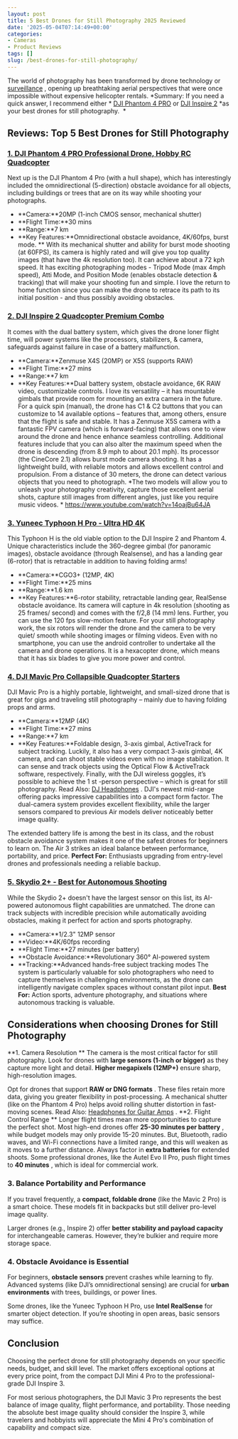 ```yaml
---
layout: post
title: 5 Best Drones for Still Photography 2025 Reviewed
date: '2025-05-04T07:14:49+00:00'
categories:
- Cameras
- Product Reviews
tags: []
slug: /best-drones-for-still-photography/
---
```


The world of photography has been transformed by drone technology or
[surveillance](https://www.brookings.edu/research/drones-and-aerial-surveillance-considerations-for-legislatures/)
, opening up breathtaking aerial perspectives that were once impossible without expensive helicopter rentals.
*Summary: If you need a quick answer, I recommend either *
[DJI Phantom 4 PRO](https://www.amazon.com/dp/B08RCHDW96/?tag=p-policy-20)
or
[DJI Inspire 2](https://www.amazon.com/dp/B06X9DS9PH/?tag=p-policy-20)
*as your best drones for still photography.  *
## Reviews: Top 5 Best Drones for Still Photography
### [1. DJI Phantom 4 PRO Professional Drone, Hobby RC Quadcopter](https://www.amazon.com/dp/B08RCHDW96/?tag=p-policy-20)
Next up is the DJI Phantom 4 Pro (with a hull shape), which has interestingly included the omnidirectional (5-direction) obstacle avoidance for all objects, including buildings or trees that are on its way while shooting your photographs.
- **Camera:**20MP (1-inch CMOS sensor, mechanical shutter)
- **Flight Time:**30 mins
- **Range:**7 km
- **Key Features:**Omnidirectional obstacle avoidance, 4K/60fps, burst mode.
**
With its mechanical shutter and ability for burst mode shooting (at 60FPS), its camera is highly rated and will give you top quality images (that have the 4k resolution too). It can achieve about a 72 kph speed.
It has exciting photographing modes - Tripod Mode (max 4mph speed), Atti Mode, and Position Mode (enables obstacle detection & tracking) that will make your shooting fun and simple. I love the return to home function since you can make the drone to retrace its path to its initial position - and thus possibly avoiding obstacles.
### [2. DJI Inspire 2 Quadcopter Premium Combo](https://www.amazon.com/dp/B06X9DS9PH/?tag=p-policy-20)
It comes with the dual battery system, which gives the drone loner flight time, will power systems like the processors, stabilizers, & camera, safeguards against failure in case of a battery malfunction.
- **Camera:**Zenmuse X4S (20MP) or X5S (supports RAW)
- **Flight Time:**27 mins
- **Range:**7 km
- **Key Features:**Dual battery system, obstacle avoidance, 6K RAW video, customizable controls.
I love its versatility – it has mountable gimbals that provide room for mounting an extra camera in the future. For a quick spin (manual), the drone has C1 & C2 buttons that you can customize to 14 available options – features that, among others, ensure that the flight is safe and stable.
It has a Zenmuse X5S camera with a fantastic FPV camera (which is forward-facing) that allows one to view around the drone and hence enhance seamless controlling. Additional features include that you can also alter the maximum speed when the drone is descending (from 8.9 mph to about 20.1 mph).
Its processor (the CineCore 2.1) allows burst mode camera shooting. It has a lightweight build, with reliable motors and allows excellent control and propulsion. From a distance of 30 meters, the drone can detect various objects that you need to photograph.
*The two models will allow you to unleash your photography creativity, capture those excellent aerial shots, capture still images from different angles, just like you require music videos. *
https://www.youtube.com/watch?v=14oajBu64JA
### [3. Yuneec Typhoon H Pro - Ultra HD 4K](https://www.amazon.com/dp/B01MQDQ7WR/?tag=p-policy-20)
This Typhoon H is the old viable option to the DJI Inspire 2 and Phantom 4. Unique characteristics include the 360-degree gimbal (for panoramic images), obstacle avoidance (through Realsense), and has a landing gear (6-rotor) that is retractable in addition to having folding arms!
- **Camera:**CGO3+ (12MP, 4K)
- **Flight Time:**25 mins
- **Range:**1.6 km
- **Key Features:**6-rotor stability, retractable landing gear, RealSense obstacle avoidance.
Its camera will capture in 4k resolution (shooting as 25 frames/ second) and comes with the f/2,8 (14 mm) lens. Further, you can use the 120 fps slow-motion feature.
For your still photography work, the six rotors will render the drone and the camera to be very quiet/ smooth while shooting images or filming videos.
Even with no smartphone, you can use the android controller to undertake all the camera and drone operations. It is a hexacopter drone, which means that it has six blades to give you more power and control.
### [4. DJI Mavic Pro Collapsible Quadcopter Starters](https://www.amazon.com/dp/B01M3NTMJR/?tag=p-policy-20)
DJI Mavic Pro is a highly portable, lightweight, and small-sized drone that is great for gigs and traveling still photography – mainly due to having folding props and arms.
- **Camera:**12MP (4K)
- **Flight Time:**27 mins
- **Range:**7 km
- **Key Features:**Foldable design, 3-axis gimbal, ActiveTrack for subject tracking.
Luckily, it also has a very compact 3-axis gimbal, 4K camera, and can shoot stable videos even with no image stabilization. It can sense and track objects using the Optical Flow & ActiveTrack software, respectively.
Finally, with the DJI wireless goggles, it’s possible to achieve the 1
st
-person perspective – which is great for still photography. Read Also:
[DJ Headphones](https://pestpolicy.com/best-dj-headphones/)
.
DJI's newest mid-range offering packs impressive capabilities into a compact form factor. The dual-camera system provides excellent flexibility, while the larger sensors compared to previous Air models deliver noticeably better image quality.

The extended battery life is among the best in its class, and the robust obstacle avoidance system makes it one of the safest drones for beginners to learn on. The Air 3 strikes an ideal balance between performance, portability, and price.
**Perfect For:**
Enthusiasts upgrading from entry-level drones and professionals needing a reliable backup.
### [5. Skydio 2+ - Best for Autonomous Shooting](https://www.amazon.com/dp/B01M3NTMJR/?tag=p-policy-20)
While the Skydio 2+ doesn't have the largest sensor on this list, its AI-powered autonomous flight capabilities are unmatched. The drone can track subjects with incredible precision while automatically avoiding obstacles, making it perfect for action and sports photography.
- **Camera:**1/2.3" 12MP sensor
- **Video:**4K/60fps recording
- **Flight Time:**27 minutes (per battery)
- **Obstacle Avoidance:**Revolutionary 360° AI-powered system
- **Tracking:**Advanced hands-free subject tracking modes
The system is particularly valuable for solo photographers who need to capture themselves in challenging environments, as the drone can intelligently navigate complex spaces without constant pilot input.
**Best For:**
Action sports, adventure photography, and situations where autonomous tracking is valuable.
## Considerations when choosing Drones for Still Photography
**1. Camera Resolution **
The camera is the most critical factor for still photography. Look for drones with
**large sensors (1-inch or bigger)**
as they capture more light and detail.
**Higher megapixels (12MP+)**
ensure sharp, high-resolution images.

Opt for drones that support
**RAW or DNG formats**
. These files retain more data, giving you greater flexibility in post-processing. A mechanical shutter (like on the Phantom 4 Pro) helps avoid rolling shutter distortion in fast-moving scenes.
Read Also:
[Headphones for Guitar Amps](https://pestpolicy.com/best-headphones-for-guitar-amps/)
.
**2. Flight Control Range **
Longer flight times mean more opportunities to capture the perfect shot. Most high-end drones offer
**25-30 minutes per battery**
, while budget models may only provide 15-20 minutes.
But, Bluetooth, radio waves, and Wi-Fi connections have a limited range, and this will weaken as it moves to a further distance.
Always factor in
**extra batteries**
for extended shoots. Some professional drones, like the Autel Evo II Pro, push flight times to
**40 minutes**
, which is ideal for commercial work.
### **3. Balance Portability and Performance**
If you travel frequently, a
**compact, foldable drone**
(like the Mavic 2 Pro) is a smart choice. These models fit in backpacks but still deliver pro-level image quality.

Larger drones (e.g., Inspire 2) offer
**better stability and payload capacity**
for interchangeable cameras. However, they’re bulkier and require more storage space.
### **4. Obstacle Avoidance is Essential**
For beginners,
**obstacle sensors**
prevent crashes while learning to fly. Advanced systems (like DJI’s omnidirectional sensing) are crucial for
**urban environments**
with trees, buildings, or power lines.

Some drones, like the Yuneec Typhoon H Pro, use
**Intel RealSense**
for smarter object detection. If you’re shooting in open areas, basic sensors may suffice.
## Conclusion
Choosing the perfect drone for still photography depends on your specific needs, budget, and skill level. The market offers exceptional options at every price point, from the compact DJI Mini 4 Pro to the professional-grade DJI Inspire 3.

For most serious photographers, the DJI Mavic 3 Pro represents the best balance of image quality, flight performance, and portability. Those needing the absolute best image quality should consider the Inspire 3, while travelers and hobbyists will appreciate the Mini 4 Pro's combination of capability and compact size.
